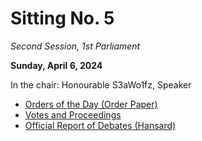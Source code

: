 # Sitting No. 5

_Second Session, 1st Parliament_

**Sunday, April 6, 2024**

In the chair: Honourable S3aWo1fz, Speaker

- [Orders of the Day (Order Paper)](https://github.com/British-Columbia/Legislative-Assembly/blob/main/1st%20Parliament/Sittings/No.%205/Orders%20of%20the%20Day.pdf)
- [Votes and Proceedings](https://github.com/British-Columbia/Legislative-Assembly/blob/main/1st%20Parliament/Sittings/No.%205/Votes%20and%20Proceedings.pdf)
- [Official Report of Debates (Hansard)](https://github.com/British-Columbia/Legislative-Assembly/blob/main/1st%20Parliament/Sittings/No.%205/Official%20Report%20of%20Debates.pdf)
